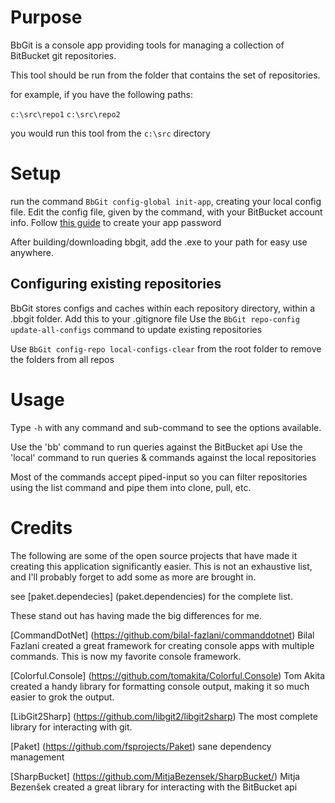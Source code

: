 ﻿# Purpose
BbGit is a console app providing tools for managing a collection of BitBucket git repositories.

This tool should be run from the folder that contains the set of repositories.  

for example, if you have the following paths:

`c:\src\repo1`
`c:\src\repo2`

you would run this tool from the `c:\src` directory

# Setup
run the command `BbGit config-global init-app`, creating your local config file.
Edit the config file, given by the command, with your BitBucket account info.
Follow [this guide](https://confluence.atlassian.com/bitbucket/app-passwords-828781300.html) to create your app password

After building/downloading bbgit, add the .exe to your path for easy use anywhere.

## Configuring existing repositories
BbGit stores configs and caches within each repository directory, within a .bbgit folder.  Add this to your .gitignore file
Use the `BbGit repo-config update-all-configs` command to update existing repositories

Use `BbGit config-repo local-configs-clear` from the root folder to remove the folders from all repos

# Usage
Type `-h` with any command and sub-command to see the options available.

Use the 'bb' command to run queries against the BitBucket api
Use the 'local' command to run queries & commands against the local repositories

Most of the commands accept piped-input so you can filter repositories using the list command and pipe them into clone, pull, etc.


# Credits
The following are some of the open source projects that have made it creating this application significantly easier.
This is not an exhaustive list, and I'll probably forget to add some as more are brought in.  

see [paket.dependecies] (paket.dependencies) for the complete list.

These stand out has having made the big differences for me.

[CommandDotNet] (https://github.com/bilal-fazlani/commanddotnet) Bilal Fazlani created a great framework for creating console apps with multiple commands.  This is now my favorite console framework.

[Colorful.Console] (https://github.com/tomakita/Colorful.Console) Tom Akita created a handy library for formatting console output, making it so much easier to grok the output.

[LibGit2Sharp] (https://github.com/libgit2/libgit2sharp) The most complete library for interacting with git.

[Paket] (https://github.com/fsprojects/Paket) sane dependency management

[SharpBucket] (https://github.com/MitjaBezensek/SharpBucket/) Mitja Bezenšek created a great library for interacting with the BitBucket api
